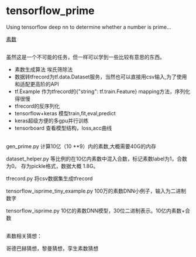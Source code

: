 # tensorflow_prime
Using tensorflow deep nn to determine whether a number is prime...

[素数](https://github.com/wangruichens/notes/blob/master/prime%20number/prime.pdf)

##

虽然这是一个不可能的任务，但一样可以学到一些比较有意思的东西。

* 素数生成算法 埃氏筛除法
* 数据转tfrecord为tf.data.Dataset服务，当然也可以直接用csv输入,为了使用和适配更高阶的API
* tf.Example 作为tfrecord的{"string": tf.train.Feature} mapping方法，序列化得很慢
* tfrecord的反序列化
* tensorflow+keras 模型train,fit,eval,predict
* keras超级方便的多gpu并行训练
* tensorboard 查看模型结构，loss,acc曲线

##

gen_prime.py 计算10亿（10 **9）内的素数,大概需要40G的内存

dataset_helper.py 等比例的在10亿内素数中混入合数，标记素数label为1，合数为0。 存为pickle格式，数据大概 1.8G。

tfrecord.py 将csv数据集生成tfrecord

tensorflow_isprime_tiny_example.py 100万的素数DNN小例子，输入为二进制数字

tensorflow_isprime.py 10亿的素数DNN模型，30位二进制表示。10亿内素数+合数

##
素数相关猜想：

哥德巴赫猜想，黎曼猜想，孪生素数猜想